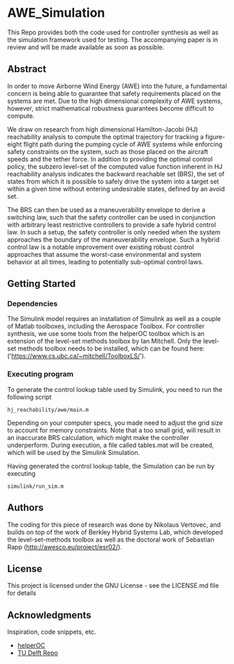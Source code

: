 # AWE_Simulation

This Repo provides both the code used for controller synthesis as well as the simulation framework used for testing. The accompanying paper is in review and will be made available as soon as possible. 

## Abstract

In order to move Airborne Wind Energy (AWE) into the future, a fundamental concern is being able to guarantee that safety requirements placed on the systems are met.  Due to the high dimensional complexity of AWE systems, however, strict mathematical robustness guarantees become difficult to compute. 

We draw on research from high dimensional Hamilton-Jacobi (HJ) reachability analysis to compute the optimal trajectory for tracking a figure-eight flight path during the pumping cycle of AWE systems while enforcing safety constraints on the system, such as those placed on the aircraft speeds and the tether force. In addition to providing the optimal control policy, the subzero level-set of the computed value function inherent in HJ reachability analysis indicates the backward reachable set (BRS), the set of states from which it is possible to safely drive the system into a target set within a given time without entering undesirable states, defined by an avoid set.

The BRS can then be used as a maneuverability envelope to derive a switching law, such that the safety controller can be used in conjunction with arbitrary least restrictive controllers to provide a safe hybrid control law. In such a setup, the safety controller is only needed when the system approaches the boundary of the maneuverability envelope. Such a hybrid control law is a notable improvement over existing robust control approaches that assume the worst-case environmental and system behavior at all times, leading to potentially sub-optimal control laws.

## Getting Started

### Dependencies
The Simulink model requires an installation of Simulink as well as a couple of Matlab toolboxes, including the Aerospace Toolbox. For controller synthesis, we use some tools from the helperOC toolbox which is an extension of the level-set methods toolbox by Ian Mitchell. Only the level-set methods toolbox needs to be installed, which can be found here: ('https://www.cs.ubc.ca/~mitchell/ToolboxLS/'). 

### Executing program

To generate the control lookup table used by Simulink, you need to run the following script
```
hj_reachability/awe/main.m
```
Depending on your computer specs, you made need to adjust the grid size to account for memory constraints. Note that a too small grid, will result in an inaccurate BRS calculation, which might make the controller underperform. During execution, a file called tables.mat will be created, which will be used by the Simulink Simulation.

Having generated the control lookup table, the Simulation can be run by executing 
```
simulink/run_sim.m
```

## Authors

The coding for this piece of research was done by Nikolaus Vertovec, and builds on top of the work of Berkley Hybrid Systems Lab, which developed the level-set-methods toolbox as well as the doctoral work of Sebastian Rapp (http://awesco.eu/project/esr02/).

## License

This project is licensed under the GNU License - see the LICENSE.md file for details

## Acknowledgments

Inspiration, code snippets, etc.
* [helperOC](https://github.com/HJReachability/helperOC)
* [TU Delft Repo](https://data.4tu.nl/articles/software/Scripts_for_AWE_Control_Design_and_Simulation/13172666)
